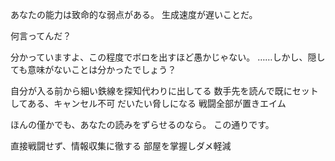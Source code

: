 あなたの能力は致命的な弱点がある。
生成速度が遅いことだ。

何言ってんだ？

分かっていますよ、この程度でボロを出すほど愚かじゃない。
……しかし、隠しても意味がないことは分かったでしょう？

自分が入る前から細い鉄線を探知代わりに出してる
数手先を読んで既にセットしてある、キャンセル不可
だいたい脅しになる
戦闘全部が置きエイム

ほんの僅かでも、あなたの読みをずらせるのなら。
この通りです。

直接戦闘せず、情報収集に徹する
部屋を掌握しダメ軽減